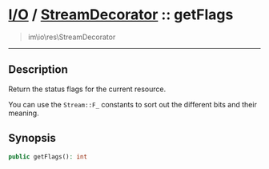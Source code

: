 # [I/O](io.md) / [StreamDecorator](io-StreamDecorator.md) :: getFlags
 > im\io\res\StreamDecorator
____

## Description
Return the status flags for the current resource.

You can use the `Stream::F_` constants to sort
out the different bits and their meaning.

## Synopsis
```php
public getFlags(): int
```
